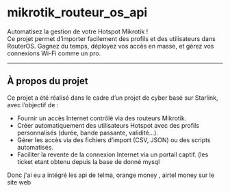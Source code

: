 # mikrotik_routeur_os_api

Automatisez la gestion de votre Hotspot Mikrotik !  
Ce projet permet d’importer facilement des profils et des utilisateurs dans RouterOS. Gagnez du temps, déployez vos accès en masse, et gérez vos connexions Wi-Fi comme un pro.

---

##  À propos du projet

Ce projet a été réalisé dans le cadre d’un projet de cyber basé sur Starlink, avec l’objectif de :

- Fournir un accès Internet contrôlé via des routeurs Mikrotik.
- Créer automatiquement des utilisateurs Hotspot avec des profils personnalisés (durée, bande passante, validité...).
- Gérer les accès via des fichiers d’import (CSV, JSON) ou des scripts automatisés.
- Faciliter la revente de la connexion Internet via un portail captif. (les ticket etant obtenu depuis la base de donné mysql
  

Donc j'ai eu a intégré les api de telma, orange money , airtel money sur le site web
